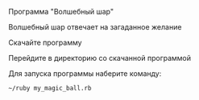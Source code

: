 Программа "Волшебный шар"

Волшебный шар отвечает на загаданное желание

Скачайте программу

Перейдите в директорию со скачанной программой

Для запуска программы наберите команду: 
``` 
~/ruby my_magic_ball.rb
